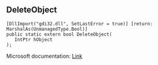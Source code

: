 ## DeleteObject

```
[DllImport("gdi32.dll", SetLastError = true)] [return: MarshalAs(UnmanagedType.Bool)]
public static extern bool DeleteObject(
   IntPtr hObject
);
```

Microsoft documentation: [Link](https://learn.microsoft.com/en-us/windows/win32/api/wingdi/nf-wingdi-deleteobject#:~:text=The%20DeleteObject%20function%20deletes%20a,handle%20is%20no%20longer%20valid.)
